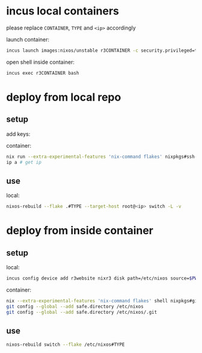 # incus local containers

please replace `CONTAINER`, `TYPE` and `<ip>` accordingly

launch container:

```bash
incus launch images:nixos/unstable r3CONTAINER -c security.privileged=true -c security.nesting=true
```

open shell inside container: 

```bash
incus exec r3CONTAINER bash
```

# deploy from local repo

## setup

add keys:

container:

```bash
nix run --extra-experimental-features 'nix-command flakes' nixpkgs#ssh-import-id gh:YOURGHUSERNAME # add your github key for ssh
ip a # get ip
```

## use

local:

```bash
nixos-rebuild --flake .#TYPE --target-host root@<ip> switch -L -v
```

# deploy from inside container

## setup

local:

```bash
incus config device add r3website nixr3 disk path=/etc/nixos source=$PWD
```

container:

```bash
nix --extra-experimental-features 'nix-command flakes' shell nixpkgs#git
git config --global --add safe.directory /etc/nixos
git config --global --add safe.directory /etc/nixos/.git
```

## use

```bash
nixos-rebuild switch --flake /etc/nixos#TYPE
```
